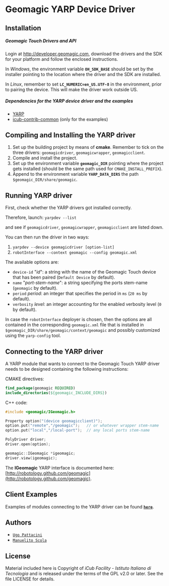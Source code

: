 Geomagic YARP Device Driver
===========================

## Installation

##### Geomagic Touch Drivers and API
Login at http://developer.geomagic.com, download the drivers and the SDK
for your platform and follow the enclosed instructions.

In _Windows_, the environment variable **`OH_SDK_BASE`** should be set by the installer
pointing to the location where the driver and the SDK are installed.

In _Linux_, remember to set **`LC_NUMERIC=en_US.UTF-8`** in the environment,
prior to pairing the device. This will make the driver work outside US.

##### Dependencies for the YARP device driver and the examples
- [YARP](https://github.com/robotology/yarp)
- [icub-contrib-common](https://github.com/robotology/icub-contrib-common) (only for the examples)

## Compiling and Installing the YARP driver
1. Set up the building project by means of **cmake**. Remember to tick on the three drivers: `geomagicdriver`,
`geomagicwrapper`, `geomagicclient`.
2. Compile and install the project.
3. Set up the environment variable **`geomagic_DIR`** pointing where the project gets installed
(should be the same path used for `CMAKE_INSTALL_PREFIX`).
4. Append to the environment variable **`YARP_DATA_DIRS`** the path `$geomagic_DIR/share/geomagic`.

## Running YARP driver
First, check whether the YARP drivers got installed correctly.

Therefore, launch: `yarpdev --list`

and see if `geomagicdriver`, `geomagicwrapper`, `geomagicclient` are listed down.

You can then run the driver in two ways:

1. `yarpdev --device geomagicdriver [option-list]`
2. `robotInterface --context geomagic --config geomagic.xml`

The available options are:
- `device-id` "_id_": a string with the name of the Geomagic Touch device that has been paired (`Default Device` by default).
- `name` "_port-stem-name_": a string specifying the ports stem-name (`geomagic` by default).
- `period` _period_: an integer that specifies the period in `ms` (`20 ms` by default).
- `verbosity` _level_: an integer accounting for the enabled verbosity level (`0` by default).

In case the `robotInterface` deployer is chosen, then the options are all contained in the corresponding
`geomagic.xml` file that is installed in `$geomagic_DIR/share/geomagic/context/geomagic` and possibly customized using the `yarp-config` tool.

## Connecting to the YARP driver
A YARP module that wants to connect to the Geomagic Touch YARP driver needs to be designed containing the following instructions:

CMAKE directives:
```cmake
find_package(geomagic REQUIRED)
include_directories(${geomagic_INCLUDE_DIRS})
```

C++ code:
```cpp
#include <geomagic/IGeomagic.h>

Property option("(device geomagicclient)");
option.put("remote","/geomagic");   // or whatever wrapper stem-name
option.put("local","/local-port");  // any local ports stem-name

PolyDriver driver;
driver.open(option);

geomagic::IGeomagic *igeomagic;
driver.view(igeomagic);
```

The **IGeomagic** YARP interface is documented here: [http://robotology.github.com/geomagic](http://robotology.github.com/geomagic).

## Client Examples
Examples of modules connecting to the YARP driver can be found
[**`here`**](https://github.com/robotology/geomagic/tree/master/examples).

## Authors
- [`Ugo Pattacini`](https://github.com/pattacini)
- [`Manuelito Scola`](https://github.com/manuelitoscola)

## License

Material included here is Copyright of _iCub Facility - Istituto Italiano di
Tecnologia_ and is released under the terms of the GPL v2.0 or later.
See the file LICENSE for details.
